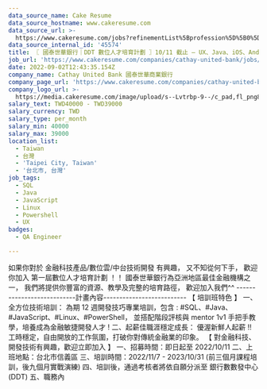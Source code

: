 ```yaml
---
data_source_name: Cake Resume
data_source_hostname: www.cakeresume.com
data_source_url: >-
  https://www.cakeresume.com/jobs?refinementList%5Bprofession%5D%5B0%5D=engineering_qa-engineer&refinementList%5Bsalary_type%5D=per_month&refinementList%5Bsalary_currency%5D=TWD&range%5Bsalary_range%5D%5Bmax%5D=600000
data_source_internal_id: '45574'
title: 〖 國泰世華銀行｜DDT 數位人才培育計劃 〗10/11 截止 — UX、Java、iOS、Android、QC
job_url: 'https://www.cakeresume.com/companies/cathay-united-bank/jobs/DDT'
date: 2022-09-02T12:43:35.154Z
company_name: Cathay United Bank 國泰世華商業銀行
company_page_url: 'https://www.cakeresume.com/companies/cathay-united-bank'
company_logo_url: >-
  https://media.cakeresume.com/image/upload/s--Lvtrbp-9--/c_pad,fl_png8,h_200,w_200/v1640855317/bwlajq8fxb5jk3rwrhyp.png
salary_text: TWD40000 - TWD39000
salary_currency: TWD
salary_type: per_month
salary_min: 40000
salary_max: 39000
location_list:
  - Taiwan
  - 台灣
  - 'Taipei City, Taiwan'
  - '台北市, 台灣'
job_tags:
  - SQL
  - Java
  - JavaScript
  - Linux
  - Powershell
  - UX
badges:
  - QA Engineer

---
```


如果你對於 金融科技產品/數位雲/中台技術開發 有興趣， 又不知從何下手， 歡迎你加入 第一屆數位人才培育計劃 ！！ 國泰世華銀行為亞洲地區最佳金融機構之一， 我們將提供你豐富的資源、教學及完整的培育路徑， 歡迎加入我們^^ ---------------------------計畫內容-------------------------- 【 培訓班特色 】 一、全方位技術培訓： 為期 12 週開發技巧專業培訓，包含 : #SQL、#Java、#JavaScript、#Linux、#PowerShell， 並搭配階段評核與 mentor 1v1 手把手教學，培養成為金融敏捷開發人才 ! 二、起薪佳職涯穩定成長： 優渥新鮮人起薪 !! 工時穩定，自由開放的工作氛圍，打破你對傳統金融業的印象。 【 對金融科技、開發技術有興趣，歡迎立即加入 】 一、招募時間：即日起至 2022/10/11 二、上班地點：台北市信義區 三、培訓時間：2022/11/7 - 2023/10/31 (前三個月課程培訓，後九個月實戰演練) 四、培訓後，通過考核者將依自願分派至 銀行數數發中心 (DDT) 五、職務內